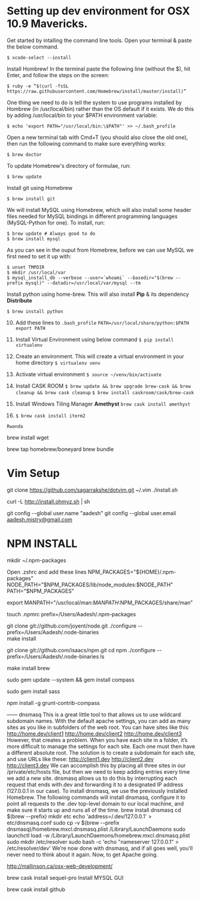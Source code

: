 # Setting up dev environment for OSX 10.9 Mavericks.

Get started by intalling the command line tools. Open your terminal & paste the below command.
~~~
$ xcode-select --install
~~~

Install Hombrew! In the terminal paste the following line (without the \$), hit Enter, and follow the steps on the screen:
~~~~
$ ruby -e “$(curl -fsSL https://raw.githubusercontent.com/Homebrew/install/master/install)”
~~~~

One thing we need to do is tell the system to use programs installed by Hombrew (in /usr/local/bin) rather than the OS default if it exists. We do this by adding /usr/local/bin to your $PATH environment variable: 
~~~
$ echo 'export PATH="/usr/local/bin:\$PATH"' >> ~/.bash_profile
~~~

Open a new terminal tab with Cmd+T (you should also close the old one), then run the following command to make sure everything works:
~~~
$ brew doctor
~~~

To update Homebrew's directory of formulae, run:
~~~
$ brew update
~~~

Install git using Homebrew
~~~
$ brew install git
~~~


We will install MySQL using Homebrew, which will also install some header files needed for MySQL bindings in different programming languages (MySQL-Python for one).
To install, run:
~~~
$ brew update # Always good to do
$ brew install mysql
~~~
As you can see in the ouput from Homebrew, before we can use MySQL we first need to set it up with:
~~~
$ unset TMPDIR
$ mkdir /usr/local/var
$ mysql_install_db --verbose --user=`whoami` --basedir="$(brew --prefix mysql)" --datadir=/usr/local/var/mysql --tm
~~~

Install python using home-brew. This will also install **Pip** & its dependency **Distribute**
~~~
$ brew install python
~~~

10. Add these lines to `.bash_profile`
`PATH=/usr/local/share/python:$PATH`
`export PATH`

11. Install Virtual Environment using below command
`$ pip install virtualenv` 

12. Create an environment. This will create a virtual environment in your home directory
`$ virtualenv venv`

13. Activate virtual environment
`$ source ~/venv/bin/activate`

14. Install CASK ROOM
`$ brew update && brew upgrade brew-cask && brew cleanup && brew cask cleanup`
`$ brew install caskroom/cask/brew-cask`

15. Install Windows Tiling Manager **Amethyst**
`brew cask install amethyst`

16. `$ brew cask install iterm2`


~~~~
Rwanda
~~~~


brew install wget


brew tap homebrew/boneyard
brew bundle


# Vim Setup
git clone https://github.com/sagarrakshe/dotvim.git ~/.vim
./install.sh

curl -L http://install.ohmyz.sh | sh

git config --global user.name "aadesh"
git config --global user.email aadesh.mistry@gmail.com

# NPM INSTALL
mkdir ~/.npm-packages

Open .zshrc and add these lines
NPM_PACKAGES="${HOME}/.npm-packages"
NODE_PATH="$NPM_PACKAGES/lib/node_modules:$NODE_PATH"
PATH="$NPM_PACKAGES"

export MANPATH="/usr/local/man:$MANPATH:$NPM_PACKAGES/share/man”

touch .npmrc
prefix=/Users/Aadesh/.npm-packages   

git clone git://github.com/joyent/node.git
./configure --prefix=/Users/Aadesh/.node-binaries  
make install

git clone git://github.com/isaacs/npm.git
cd npm
./configure --prefix=/Users/Aadesh/.node-binaries  ls

make install brew 

sudo gem update --system && gem install compass

sudo gem install sass

npm install -g grunt-contrib-compass


——
dnsmasq
This is a great little tool to that allows us to use wildcard subdomain names.
With the default apache settings, you can add as many sites as you like in subfolders of the web root. You can have sites like this:
http://home.dev/client1
http://home.dev/client2
http://home.dev/client3
However, that creates a problem. When you have each site in a folder, it’s more difficult to manage the settings for each site. Each one must then have a different absolute root. The solution is to create a subdomain for each site, and use URLs like these:
http://client1.dev
http://client2.dev
http://client3.dev
We can accomplish this by placing all three sites in our /private/etc/hosts file, but then we need to keep adding entries every time we add a new site. dnsmasq allows us to do this by interrupting each request that ends with.dev and forwarding it to a designated IP address (127.0.0.1 in our case).
To install dnsmasq, we use the previously installed Homebrew. The following commands will install dnsmasq, configure it to point all requests to the .dev top-level domain to our local machine, and make sure it starts up and runs all of the time.
brew install dnsmasq
cd $(brew --prefix)
mkdir etc
echo 'address=/.dev/127.0.0.1' > etc/dnsmasq.conf
sudo cp -v $(brew --prefix dnsmasq)/homebrew.mxcl.dnsmasq.plist /Library/LaunchDaemons
sudo launchctl load -w /Library/LaunchDaemons/homebrew.mxcl.dnsmasq.plist
sudo mkdir /etc/resolver
sudo bash -c 'echo "nameserver 127.0.0.1" > /etc/resolver/dev'
We’re now done with dnsmasq, and if all goes well, you’ll never need to think about it again. Now, to get Apache going.

http://mallinson.ca/osx-web-development/



brew cask install sequel-pro
Install MYSQL GUI

brew cask install github
